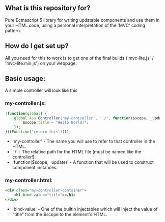 ## What is this repository for? ##

Pure Ecmascript 5 library for writing updatable components and use them in your HTML code, using a personal interpretation of the 'MVC' coding pattern.

## How do I get set up? ##

All you need for this to work is to get one of the final builds ('mvc-lite.js' / 'mvc-lite.min.js') on your webpage.

## Basic usage: ##

A simple controller will look like this:

### my-controller.js: ###
```js 
(function(global) {
	global.App.Controller('my-controller', './', function($scope, _update) {
		$scope.title = "Hello World!";
	});	
})(Function('return this')());
```

* 'my-controller' - The name you will use to refer to that controller in the HTML.
* './' - The relative path for the HTML file (must be named like the controller!).
* 'function($scope, _update)' - A function that will be used to construct component instances.

### my-controller.html: ###
```html
<div class="my-controller-container">
	<h1 bind-value="title"></h1>
</div>
```

* 'bind-value' - One of the builtin injectables which will inject the value of "title" from the $scope to the element's HTML.